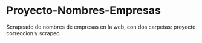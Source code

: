 # Proyecto-Nombres-Empresas
Scrapeado de nombres de empresas en la web, con dos carpetas: proyecto correccion y scrapeo.
